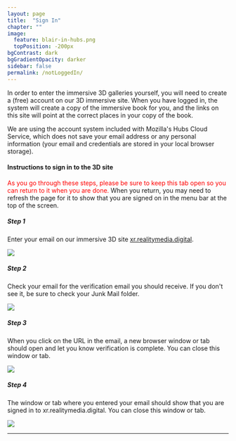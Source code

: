 ```yaml
---
layout: page
title:  "Sign In"
chapter: ""
image:
  feature: blair-in-hubs.png
  topPosition: -200px
bgContrast: dark
bgGradientOpacity: darker
sidebar: false
permalink: /notLoggedIn/
---
```


<p>
In order to enter the immersive 3D galleries yourself, you will need to create a (free) account on our 3D immersive site. When you have logged in, the system will create a copy of the immersive book for you, and the links on this site will point at the correct places in your copy of the book.</p> 

<p>We are using the account system included with Mozilla's Hubs Cloud Service, which does not save your email address or any personal information (your email and credentials are stored in your local browser storage).
</p>

<h4>Instructions to sign in to the 3D site</h4>
<div>
  <p><span style="color: red;">As you go through these steps, please be sure to keep this tab open so you can return to it when you are done.</span> When you return, you may need to refresh the page for it to show that you are signed on in the menu bar at the top of the screen.</p>
  <h5>Step 1</h5>
  <p>
    Enter your email on our immersive 3D site <a href="https://xr.realitymedia.digital/signin" target="_blank">xr.realitymedia.digital</a>. 
  </p> 
  <p>
    <img src="{{ site.baseurl_img }}login-emailflow.png" class="center" ></img></a>
  </p>
  <h5>Step 2</h5>
  <p>
    Check your email for the verification email you should receive.  If you don't see it, be sure to check your Junk Mail folder.
  </p>
  <p>
    <img src="{{ site.baseurl_img }}login-link.jpeg" class="center"  ></img></a>
  </p>
  <h5>Step 3</h5>
  <p>
    When you click on the URL in the email, a new browser window or tab should open and let you know verification is complete. You can close this window or tab.
  </p>
  <p>
    <img src="{{ site.baseurl_img }}login-verified.png" class="center" ></img></a>
  </p>      
  <h5>Step 4</h5>
  <p>
    The window or tab where you entered your email should show that you are signed in to xr.realitymedia.digital.  You can close this window or tab.
  </p>
  <p>
    <img src="{{ site.baseurl_img }}login-done.png" class="center"  ></img></a>
  </p> 
  <hr>     
</div>
